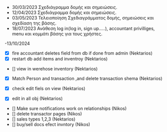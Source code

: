 - 30/03/2023 Σχεδιάγραμμα δομής και σημειώσεις.
- 12/04/2023 Σχεδιάγραμμα δομής και σημειώσεις.
- 03/05/2023 Τελειοποίηση Σχεδιαγράμματος δομής, σημειώσεις και σχεδίαση της βάσης.
- 18/07/2023 Ανάθεση log in(log in, sign up.....), accountant privilliges, menu και κομμάτι βάσης για τους χρήστες.


-13/10/2024
- [x] fire accountant deletes field from db if done from admin (Nektarios)
- [x] restart db add items and inventroy (Nektarios)
- [] view in werehose inventory (Nektarios)
- [x] Match Person and transaction ,and delete transaction shema (Nektarios)
- [x] check edit fiels on view (Nektarios) 
- [x] edit in all obj (Nektarios)


- [] Make sure notifications work on relationships (Nikos)
- [] delete transactor pages (Nikos)
- [] sales types 1,2,3 (Nektarios) 
- [] buy/sell docs efect invntory (Nikos)